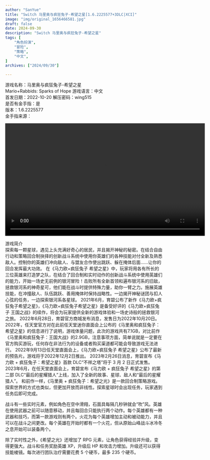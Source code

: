 ```yaml
---
author: "SanYue"
title: "Switch 马里奥与疯狂兔子-希望之星[1.6.2225577+3DLC|XCI]"
image: "img/original_1656466581.jpg"
draft: false
date: 2024-09-30
description: "Switch 马里奥与疯狂兔子-希望之星"
tags: [
    "角色扮演",
    "冒险",
    "策略",
    "中文",
]
archives: ["2024/09/30"]

---
```


游戏名称：马里奥与疯狂兔子-希望之星    
Mario+Rabbids: Sparks of Hope
游戏语言：中文  
首发日期：2022-10-20 
解压密码：wing515  
是否有金手指：是  
版本：1.6.2225577  
金手指来源：

<video width="640" height="360" controls>
    <source src="C:\Users\weijunchun_vendor\Documents\blog\static\videos\SED.mp4" type="video/mp4">
    Your browser does not support the video tag.
</video>


游戏简介  
探索每一颗星球，遇见上头充满好奇心的居民，并且揭开神秘的秘密。在结合自由行动和策略回合制抉择的创新战斗系统中使用你英雄们的各种技能对付全新及熟悉敌人。控制你的英雄们冲向敌人、与盟友合作使出跳跃、躲在掩体后面……让你的回合发挥最大功效。
在《马力欧+疯狂兔子 希望之星》中，玩家将用各有所长的三位英雄来打造梦之队，在结合了回合制和实时动作的创新战斗系统中使用英雄们的能力，开始一场史无前例的银河冒险！击败所有全新首领和遍布银河系的旧敌，拯救银河系的神奇星可，他们能在战斗时提供特殊力量，助你一臂之力。施展英雄技能，在冲撞敌人、队伍跳跃、善用掩体时保持战略性。一边揭开神秘谜团与扣人心弦的任务，一边探索银河系各星球。 
2021年6月，育碧公布了新作《马力欧+疯狂兔子希望之星》，《马力欧+疯狂兔子希望之星》是备受好评的《马力欧+疯狂兔子 王国之战》的续作，将会为玩家提供全新的游戏体验和一场史诗般的拯救银河之旅。 
2022年6月28日，育碧官方商城发布消息，发售日为2022年10月20日。
2022年，任天堂官方对在此前任天堂迷你直面会上公布的《马里奥和疯狂兔子：希望之星》的信息进行了说明，游戏体量问题，此次的游戏共有7.1GB，对比前作《马里奥和疯狂兔子：王国大战》的2.9GB，注意事项方面，简单说就是一定要在官方购买游玩，任何存在非法行为的设备或者购买渠道都可能会导致游戏无法进行。
2022年9月13日任天堂直面会上，《马力欧+疯狂兔子 希望之星》公布了最新的预告片。游戏将于2022年12月2日推出。
2023年2月26日消息，育碧宣布《马力欧 + 疯狂兔子：希望之星》首款 DLC“不祥之塔”将于 3 月 2 日正式发售。
2023年6月，在任天堂直面会上，育碧宣布《马力欧 + 疯狂兔子 希望之星》的第二部 DLC“最后的星耀猎人”上线，加入了全新的故事、星球、敌人和“最后的星耀猎人”。
和前作一样，《马里奥 + 疯狂兔子：希望之光》是一款回合制策略游戏。探索世界的方式也类似，但更加开放而非线性。探索星球时会出现任务，玩家遇到任务后即可完成。

战斗有一些实时元素，例如角色在空中滑翔，石面具每隔几秒钟就会“吹”风。英雄在使用武器之前可以随意移动，并且每回合只能执行两个动作。每个英雄都有一种武器和技巧，而第一款游戏则有两个。火花为每个英雄增加主动和被动能力，并且可以在战斗之间更改。每个英雄在开始时都有一个火花，但从原始山峰战斗冰冷冬之息开始可以装备两个。

除了实时性之外，《希望之光》还增加了 RPG 元素，让角色获得经验并升级，变得更强大。战斗和任务奖励英雄 XP，升级后 HP 和攻击力增加。升级还可以获得技能棱镜。每次进行团队治疗需要花费 5 个硬币，最多 235 个硬币。